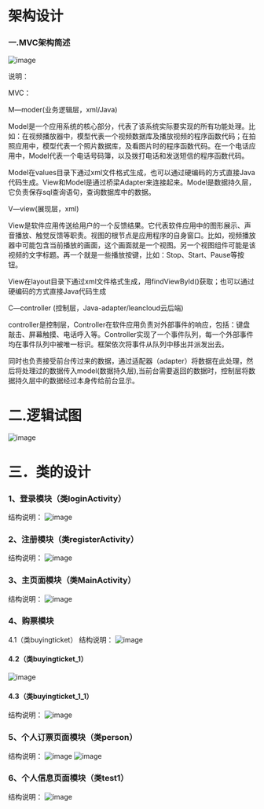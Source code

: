 # 架构设计
### 一.MVC架构简述
 ![image](https://note.youdao.com/yws/api/personal/file/C76C72D07C9C45A9913122DC4B4CAF8E?method=download&shareKey=5f0557cf054b21594f21fe2d344f6ac0)

说明：

MVC： 

M—moder(业务逻辑层，xml/Java)

Model是一个应用系统的核心部分，代表了该系统实际要实现的所有功能处理。比如：在视频播放器中，模型代表一个视频数据库及播放视频的程序函数代码；在拍照应用中，模型代表一个照片数据库，及看图片时的程序函数代码。在一个电话应用中，Model代表一个电话号码簿，以及拨打电话和发送短信的程序函数代码。

Model在values目录下通过xml文件格式生成，也可以通过硬编码的方式直接Java代码生成。View和Model是通过桥梁Adapter来连接起来。Model是数据持久层，它负责保存sql查询语句，查询数据库中的数据。

V—view(展现层，xml)

View是软件应用传送给用户的一个反馈结果。它代表软件应用中的图形展示、声音播放、触觉反馈等职责。视图的根节点是应用程序的自身窗口。比如，视频播放器中可能包含当前播放的画面，这个画面就是一个视图。另一个视图组件可能是该视频的文字标题。再一个就是一些播放按键，比如：Stop、Start、Pause等按钮。

View在layout目录下通过xml文件格式生成，用findViewById()获取；也可以通过硬编码的方式直接Java代码生成

C—controller (控制层，Java-adapter/leancloud云后端)

controller是控制层，Controller在软件应用负责对外部事件的响应，包括：键盘敲击、屏幕触摸、电话呼入等。Controller实现了一个事件队列，每一个外部事件均在事件队列中被唯一标识。框架依次将事件从队列中移出并派发出去。

同时也负责接受前台传过来的数据，通过适配器（adapter）将数据在此处理，然后将处理过的数据传入model(数据持久层),当前台需要返回的数据时，控制层将数据持久层中的数据经过本身传给前台显示。
       
 
# 二.逻辑试图
 ![image](https://note.youdao.com/yws/api/personal/file/A161754AAB1C421B8F12DC7574D269AB?method=download&shareKey=1253b402669967d655144c6986af6003) 

# 三．类的设计

### 1、登录模块（类loginActivity）
结构说明：
![image](https://note.youdao.com/yws/api/personal/file/0B971AF16F20490E8D62B054411BDE1C?method=download&shareKey=9135ecd3dcbfb0a400f2372e9eca6d24)

### 2、注册模块（类registerActivity）
结构说明：
![image](https://note.youdao.com/yws/api/personal/file/9906D2918ED4457D8F3616F1C8A159A9?method=download&shareKey=c3b1604cdad992674a1288334a73bf77)

### 3、主页面模块（类MainActivity）
结构说明：
![image](https://note.youdao.com/yws/api/personal/file/D33730D545BB418A8FD047B5874C2D12?method=download&shareKey=356320432f11d660c8a5024d27e923a3)

### 4、购票模块
4.1（类buyingticket）
结构说明：
![image](https://note.youdao.com/yws/api/personal/file/D5DB80B5534847DBA3666429577544B6?method=download&shareKey=8d94f331991ac45930ea72ccb98214fa)

#### 4.2（类buyingticket_1）
![image](https://note.youdao.com/yws/api/personal/file/CD64263634994D26A1A0DB268C8ED0D9?method=download&shareKey=bfe1c491b96ef366473326066cda9e1c)
#### 4.3（类buyingticket_1_1）
结构说明：
![image](https://note.youdao.com/yws/api/personal/file/A60F860C53754010931A62C2676ED9CD?method=download&shareKey=d0994705156bcd6f198b8087c7343252)

### 5、个人订票页面模块（类person）
结构说明：
![image](https://note.youdao.com/yws/api/personal/file/ACDF02DD80034625B42630F601B3DE97?method=download&shareKey=1dfc29711263d0a0704c6c2f3911cc75)
![image](https://note.youdao.com/yws/api/personal/file/0592919C290E4425ADF85E489862C135?method=download&shareKey=5f0e0355b28fc2eee0022b24b58a518d)

### 6、个人信息页面模块（类test1）
结构说明：
![image](https://note.youdao.com/yws/api/personal/file/32A6375EF83C4150A158409984DCCF75?method=download&shareKey=bb8f0865c4de4fa27fd19e04589f9913)